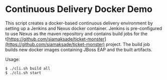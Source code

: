 Continuous Delivery Docker Demo
=============

This script creates a docker-based continuous delivery environment by setting up a Jenkins and Nexus docker container. Jenkins is pre-configured to use Nexus as the maven repository and contains build jobs for the t[https://github.com/siamaksade/ticket-monster](https://github.com/siamaksade/ticket-monster) project. The build job builds new docker images containing JBoss EAP and the built artifacts.  

Usage:
```
$ ./cli.sh build all
$ ./cli.sh start
```
